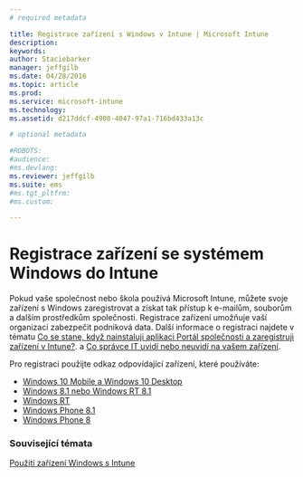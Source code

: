 ```yaml
---
# required metadata

title: Registrace zařízení s Windows v Intune | Microsoft Intune
description:
keywords:
author: Staciebarker
manager: jeffgilb
ms.date: 04/28/2016
ms.topic: article
ms.prod:
ms.service: microsoft-intune
ms.technology:
ms.assetid: d217ddcf-4908-4047-97a1-716bd433a13c

# optional metadata

#ROBOTS:
#audience:
#ms.devlang:
ms.reviewer: jeffgilb
ms.suite: ems
#ms.tgt_pltfrm:
#ms.custom:

---
```



# Registrace zařízení se systémem Windows do Intune

Pokud vaše společnost nebo škola používá Microsoft Intune, můžete svoje zařízení s Windows zaregistrovat a získat tak přístup k e-mailům, souborům a dalším prostředkům společnosti. Registrace zařízení umožňuje vaší organizaci zabezpečit podniková data. Další informace o registraci najdete v tématu [Co se stane, když nainstaluji aplikaci Portál společnosti a zaregistruji zařízení v Intune?](what-happens-if-you-install-the-company-portal-app-and-enroll-your-device-in-intune-windows.md). a [Co správce IT uvidí nebo neuvidí na vašem zařízení](what-can-your-it-administrator-see-when-you-enroll-your-device-in-intune-windows.md).

Pro registraci použijte odkaz odpovídající zařízení, které používáte:

- [Windows 10 Mobile a Windows 10 Desktop](enroll-your-w10-phone-or-w10-pc-windows.md)</br>
- [Windows 8.1 nebo Windows RT 8.1](enroll-your-w81-or-rt81-windows.md)</br>
- [Windows RT](enroll-your-rt-windows.md)</br>
- [Windows Phone 8.1](enroll-your-wp81-windows.md)</br>
- [Windows Phone 8](enroll-your-wp8-windows.md)


### Související témata
[Použití zařízení Windows s Intune](using-your-windows-device-with-intune.md)



<!--HONumber=May16_HO1-->


